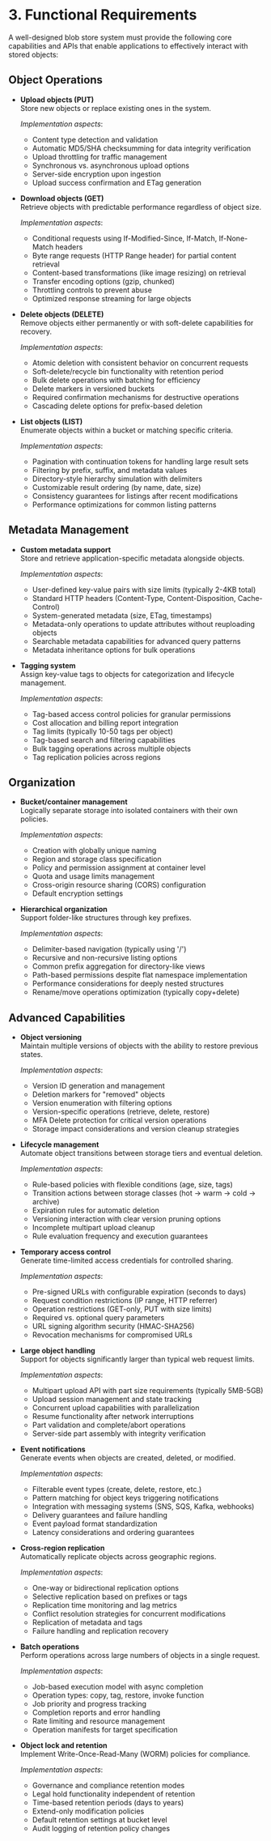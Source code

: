 # 3. Functional Requirements

A well-designed blob store system must provide the following core capabilities and APIs that enable applications to effectively interact with stored objects:

## Object Operations

- **Upload objects (PUT)**  
  Store new objects or replace existing ones in the system.
  
  *Implementation aspects*:
  - Content type detection and validation
  - Automatic MD5/SHA checksumming for data integrity verification
  - Upload throttling for traffic management
  - Synchronous vs. asynchronous upload options
  - Server-side encryption upon ingestion
  - Upload success confirmation and ETag generation

- **Download objects (GET)**  
  Retrieve objects with predictable performance regardless of object size.
  
  *Implementation aspects*:
  - Conditional requests using If-Modified-Since, If-Match, If-None-Match headers
  - Byte range requests (HTTP Range header) for partial content retrieval
  - Content-based transformations (like image resizing) on retrieval
  - Transfer encoding options (gzip, chunked)
  - Throttling controls to prevent abuse
  - Optimized response streaming for large objects

- **Delete objects (DELETE)**  
  Remove objects either permanently or with soft-delete capabilities for recovery.
  
  *Implementation aspects*:
  - Atomic deletion with consistent behavior on concurrent requests
  - Soft-delete/recycle bin functionality with retention period
  - Bulk delete operations with batching for efficiency 
  - Delete markers in versioned buckets
  - Required confirmation mechanisms for destructive operations
  - Cascading delete options for prefix-based deletion

- **List objects (LIST)**  
  Enumerate objects within a bucket or matching specific criteria.
  
  *Implementation aspects*:
  - Pagination with continuation tokens for handling large result sets
  - Filtering by prefix, suffix, and metadata values
  - Directory-style hierarchy simulation with delimiters
  - Customizable result ordering (by name, date, size)
  - Consistency guarantees for listings after recent modifications
  - Performance optimizations for common listing patterns

## Metadata Management

- **Custom metadata support**  
  Store and retrieve application-specific metadata alongside objects.
  
  *Implementation aspects*:
  - User-defined key-value pairs with size limits (typically 2-4KB total)
  - Standard HTTP headers (Content-Type, Content-Disposition, Cache-Control)
  - System-generated metadata (size, ETag, timestamps)
  - Metadata-only operations to update attributes without reuploading objects
  - Searchable metadata capabilities for advanced query patterns
  - Metadata inheritance options for bulk operations

- **Tagging system**  
  Assign key-value tags to objects for categorization and lifecycle management.
  
  *Implementation aspects*:
  - Tag-based access control policies for granular permissions
  - Cost allocation and billing report integration
  - Tag limits (typically 10-50 tags per object)
  - Tag-based search and filtering capabilities
  - Bulk tagging operations across multiple objects
  - Tag replication policies across regions

## Organization

- **Bucket/container management**  
  Logically separate storage into isolated containers with their own policies.
  
  *Implementation aspects*:
  - Creation with globally unique naming
  - Region and storage class specification
  - Policy and permission assignment at container level
  - Quota and usage limits management
  - Cross-origin resource sharing (CORS) configuration
  - Default encryption settings

- **Hierarchical organization**  
  Support folder-like structures through key prefixes.
  
  *Implementation aspects*:
  - Delimiter-based navigation (typically using '/')
  - Recursive and non-recursive listing options
  - Common prefix aggregation for directory-like views
  - Path-based permissions despite flat namespace implementation
  - Performance considerations for deeply nested structures
  - Rename/move operations optimization (typically copy+delete)

## Advanced Capabilities

- **Object versioning**  
  Maintain multiple versions of objects with the ability to restore previous states.
  
  *Implementation aspects*:
  - Version ID generation and management
  - Deletion markers for "removed" objects
  - Version enumeration with filtering options
  - Version-specific operations (retrieve, delete, restore)
  - MFA Delete protection for critical version operations
  - Storage impact considerations and version cleanup strategies

- **Lifecycle management**  
  Automate object transitions between storage tiers and eventual deletion.
  
  *Implementation aspects*:
  - Rule-based policies with flexible conditions (age, size, tags)
  - Transition actions between storage classes (hot → warm → cold → archive)
  - Expiration rules for automatic deletion
  - Versioning interaction with clear version pruning options
  - Incomplete multipart upload cleanup
  - Rule evaluation frequency and execution guarantees

- **Temporary access control**  
  Generate time-limited access credentials for controlled sharing.
  
  *Implementation aspects*:
  - Pre-signed URLs with configurable expiration (seconds to days)
  - Request condition restrictions (IP range, HTTP referrer)
  - Operation restrictions (GET-only, PUT with size limits)
  - Required vs. optional query parameters
  - URL signing algorithm security (HMAC-SHA256)
  - Revocation mechanisms for compromised URLs

- **Large object handling**  
  Support for objects significantly larger than typical web request limits.
  
  *Implementation aspects*:
  - Multipart upload API with part size requirements (typically 5MB-5GB)
  - Upload session management and state tracking
  - Concurrent upload capabilities with parallelization
  - Resume functionality after network interruptions
  - Part validation and complete/abort operations
  - Server-side part assembly with integrity verification

- **Event notifications**  
  Generate events when objects are created, deleted, or modified.
  
  *Implementation aspects*:
  - Filterable event types (create, delete, restore, etc.)
  - Pattern matching for object keys triggering notifications
  - Integration with messaging systems (SNS, SQS, Kafka, webhooks)
  - Delivery guarantees and failure handling
  - Event payload format standardization
  - Latency considerations and ordering guarantees

- **Cross-region replication**  
  Automatically replicate objects across geographic regions.
  
  *Implementation aspects*:
  - One-way or bidirectional replication options
  - Selective replication based on prefixes or tags
  - Replication time monitoring and lag metrics
  - Conflict resolution strategies for concurrent modifications
  - Replication of metadata and tags
  - Failure handling and replication recovery

- **Batch operations**  
  Perform operations across large numbers of objects in a single request.
  
  *Implementation aspects*:
  - Job-based execution model with async completion
  - Operation types: copy, tag, restore, invoke function
  - Job priority and progress tracking
  - Completion reports and error handling
  - Rate limiting and resource management
  - Operation manifests for target specification

- **Object lock and retention**  
  Implement Write-Once-Read-Many (WORM) policies for compliance.
  
  *Implementation aspects*:
  - Governance and compliance retention modes
  - Legal hold functionality independent of retention
  - Time-based retention periods (days to years)
  - Extend-only modification policies
  - Default retention settings at bucket level
  - Audit logging of retention policy changes
